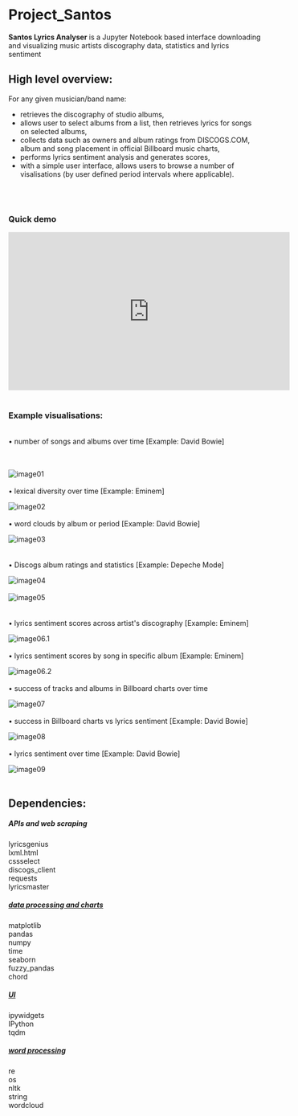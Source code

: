 # Project_Santos

<strong>Santos Lyrics Analyser</strong> is a Jupyter Notebook based interface downloading and visualizing music artists discography data, statistics and lyrics sentiment

## High level overview:

For any given musician/band name: <br>
   - retrieves the discography of studio albums, <br>
   - allows user to select albums from a list, then retrieves lyrics for songs on selected albums,<br>
   - collects data such as owners and album ratings from DISCOGS.COM, album and song placement in official Billboard music charts,<br>
   - performs lyrics sentiment analysis and generates scores, <br>
   - with a simple user interface, allows users to browse a number of visalisations (by user defined period intervals where applicable). 

<br><br>
<h3> Quick demo </h3>
<iframe width="560" height="315" src="https://www.youtube.com/embed/zorbor8p1Hc" title="YouTube video player" frameborder="0" allow="accelerometer; autoplay; clipboard-write; encrypted-media; gyroscope; picture-in-picture" allowfullscreen></iframe>
<br><br>

<h3> Example visualisations: </h3><br>
      • number of songs and albums over time [Example: David Bowie]<br><br><br> 
      
![image01](images/01_albums_and_songs_over_time.PNG)<br><br>
      • lexical diversity over time [Example: Eminem] <br>
      
![image02](images/02_lexical_diversity_eminem.PNG)<br><br>
      • word clouds by album or period [Example: David Bowie] <br> 
      
![image03](images/03_wordclouds_bowie.PNG)<br>   <br>   
      • Discogs album ratings and statistics [Example: Depeche Mode]<br>
      
![image04](images/04_discogs_users__owners_and_average_ratings.png)<br><br>
![image05](images/05_average_discoggs_users_rating_by_album_vs_index.png)<br>
<br>
<br>
      • lyrics sentiment scores across artist's discography [Example: Eminem]<br>
      
![image06.1](images/06_sentiment_scores_across_albums_eminem.PNG)<br><br>
      • lyrics sentiment scores by song in specific album [Example: Eminem]<br>
      
![image06.2](images/06_sentiment_scores_across_songs_in_album_eminem.PNG)<br><br>
      • success of tracks and albums in Billboard charts over time<br>

![image07](images/songs_placement_in_billboard_100_charts.png)<br><br>
      • success in Billboard charts vs lyrics sentiment [Example: David Bowie] <br>
      
![image08](images/08_sentiment_vs_charts_bowie.PNG)<br><br>
      • lyrics sentiment over time [Example: David Bowie] <br>
      
![image09](images/09_sentiment_over_time_bowie.PNG)<br><br>
   

## Dependencies:

<h5><i>APIs and web scraping</i></h5>
lyricsgenius<br>
lxml.html<br>
cssselect<br>
discogs_client<br>
requests<br>
lyricsmaster<br>

<h5><u><i>data processing and charts</i></u></h5>
matplotlib<br>
pandas<br>
numpy<br>
time<br>
seaborn<br>
fuzzy_pandas<br>
chord<br>

<h5><u><i>UI</i></u></h5>
ipywidgets<br>
IPython<br>
tqdm<br>

<h5><u><i>word processing</i></u></h5>
re<br>
os<br>
nltk<br>
string<br>
wordcloud<br>
